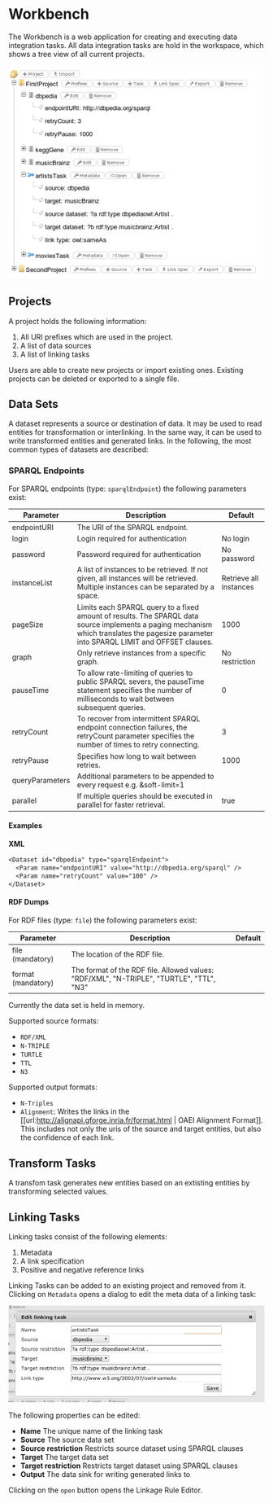 # Workbench

The Workbench is a web application for creating and executing data integration tasks.
All data integration tasks are hold in the workspace, which shows a tree view of all current projects.

![Workspace](img/workspace.png)

## Projects

A project holds the following information:

1.  All URI prefixes which are used in the project.
2.  A list of data sources
3.  A list of linking tasks

Users are able to create new projects or import existing ones. Existing projects can be deleted or exported to a single file.

## Data Sets

A dataset represents a source or destination of data.
It may be used to read entities for transformation or interlinking. 
In the same way, it can be used to write transformed entities and generated links.
In the following, the most common types of datasets are described:

### SPARQL Endpoints

For SPARQL endpoints (type: `sparqlEndpoint`) the following parameters exist:

| Parameter       | Description                                                                                                                                                                               | Default                |
|-----------------|-------------------------------------------------------------------------------------------------------------------------------------------------------------------------------------------|------------------------|
| endpointURI     | The URI of the SPARQL endpoint.                                                                                                                                                           |                        |
| login           | Login required for authentication                                                                                                                                                         | No login               |
| password        | Password required for authentication                                                                                                                                                      | No password            |
| instanceList    | A list of instances to be retrieved. If not given, all instances will be retrieved. Multiple instances can be separated by a space.                                                       | Retrieve all instances |
| pageSize        | Limits each SPARQL query to a fixed amount of results. The SPARQL data source implements a paging mechanism which translates the pagesize parameter into SPARQL LIMIT and OFFSET clauses. | 1000                   |
| graph           | Only retrieve instances from a specific graph.                                                                                                                                            | No restriction         |
| pauseTime       | To allow rate-limiting of queries to public SPARQL severs, the pauseTime statement specifies the number of milliseconds to wait between subsequent queries.                               | 0                      |
| retryCount      | To recover from intermittent SPARQL endpoint connection failures, the retryCount parameter specifies the number of times to retry connecting.                                             | 3                      |
| retryPause      | Specifies how long to wait between retries.                                                                                                                                               | 1000                   |
| queryParameters | Additional parameters to be appended to every request e.g. &soft-limit=1                                                                                                                  |                        |
| parallel        | If multiple queries should be executed in parallel for faster retrieval.                                                                                                                  | true                   |

#### Examples

**XML**

    <Dataset id="dbpedia" type="sparqlEndpoint">
      <Param name="endpointURI" value="http://dbpedia.org/sparql" />
      <Param name="retryCount" value="100" />
    </Dataset>      
    
#### RDF Dumps    
    
For RDF files (type: `file`) the following parameters exist:

| Parameter          | Description                                                                              | Default |
|--------------------|------------------------------------------------------------------------------------------|---------|
| file (mandatory)   | The location of the RDF file.                                                            |         |
| format (mandatory) | The format of the RDF file. Allowed values: "RDF/XML", "N-TRIPLE", "TURTLE", "TTL", "N3" |         |

Currently the data set is held in memory.    

Supported source formats:

- `RDF/XML` 
- `N-TRIPLE`
- `TURTLE`
- `TTL`
- `N3`

Supported output formats:

- `N-Triples`
- `Alignment`: Writes the links in the \[\[url:http://alignapi.gforge.inria.fr/format.html | OAEI Alignment Format\]\]. This includes not only the uris of the source and target entities, but also the confidence of each link.

## Transform Tasks

A transfom task generates new entities based on an extisting entities by transforming selected values.

## Linking Tasks

Linking tasks consist of the following elements:

1.  Metadata
2.  A link specification
3.  Positive and negative reference links

Linking Tasks can be added to an existing project and removed from it. Clicking on <code>Metadata</code> opens a dialog to edit the meta data of a linking task:

![Linking Task](img/workspace_linking.png)

The following properties can be edited:

-   **Name** The unique name of the linking task
-   **Source** The source data set
-   **Source restriction** Restricts source dataset using SPARQL clauses
-   **Target** The target data set
-   **Target restriction** Restricts target dataset using SPARQL clauses
-   **Output** The data sink for writing generated links to

Clicking on the <code>open</code> button opens the Linkage Rule Editor.